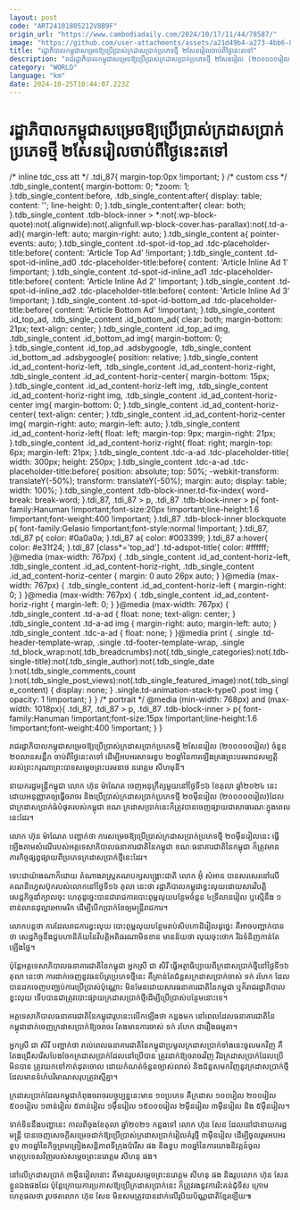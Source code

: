 ```yaml
---
layout: post
code: "ART24101805212V8B9F"
origin_url: "https://www.cambodiadaily.com/2024/10/17/11/44/78587/"
image: "https://github.com/user-attachments/assets/a21d49b4-a273-4bb6-81f4-0a101ec5f60b"
title: "រដ្ឋាភិបាល​កម្ពុជា​សម្រេច​ឱ្យ​ប្រើប្រាស់​ក្រដាស​ប្រាក់​ប្រភេទ​ថ្មី ២​សែន​រៀល​ចាប់ពី​ថ្ងៃ​នេះ​តទៅ"
description: "រាជរដ្ឋាភិបាល​កម្ពុជា​សម្រេច​ឱ្យ​ប្រើប្រាស់​ក្រដាស​ប្រាក់​ប្រភេទ​ថ្មី ២​សែន​រៀល (២០០០០០​រៀល) ចំនួន ២០​លាន​សន្លឹក ចាប់ពី​ថ្ងៃ​នេះ​តទៅ ដើម្បី​អបអរ​សាទរ​ខួប ២០​ឆ្នាំ​នៃ​ការ​ឡើង​គ្រង​ព្រះ​បរម​រាជសម្បត្តិ​របស់​ព្រះករុណា​ព្រះបាទ​សម្តេច​ព្រះ​បរមនាថ នរោត្តម សីហមុនី។"
category: "WORLD"
language: "km"
date: 2024-10-25T10:44:07.223Z
---
```


# រដ្ឋាភិបាល​កម្ពុជា​សម្រេច​ឱ្យ​ប្រើប្រាស់​ក្រដាស​ប្រាក់​ប្រភេទ​ថ្មី ២​សែន​រៀល​ចាប់ពី​ថ្ងៃ​នេះ​តទៅ

/\* inline tdc\_css att \*/ .tdi\_87{ margin-top:0px !important; } /\* custom css \*/ .tdb\_single\_content{ margin-bottom: 0; \*zoom: 1; }.tdb\_single\_content:before, .tdb\_single\_content:after{ display: table; content: ''; line-height: 0; }.tdb\_single\_content:after{ clear: both; }.tdb\_single\_content .tdb-block-inner > \*:not(.wp-block-quote):not(.alignwide):not(.alignfull.wp-block-cover.has-parallax):not(.td-a-ad){ margin-left: auto; margin-right: auto; }.tdb\_single\_content a{ pointer-events: auto; }.tdb\_single\_content .td-spot-id-top\_ad .tdc-placeholder-title:before{ content: 'Article Top Ad' !important; }.tdb\_single\_content .td-spot-id-inline\_ad0 .tdc-placeholder-title:before{ content: 'Article Inline Ad 1' !important; }.tdb\_single\_content .td-spot-id-inline\_ad1 .tdc-placeholder-title:before{ content: 'Article Inline Ad 2' !important; }.tdb\_single\_content .td-spot-id-inline\_ad2 .tdc-placeholder-title:before{ content: 'Article Inline Ad 3' !important; }.tdb\_single\_content .td-spot-id-bottom\_ad .tdc-placeholder-title:before{ content: 'Article Bottom Ad' !important; }.tdb\_single\_content .id\_top\_ad, .tdb\_single\_content .id\_bottom\_ad{ clear: both; margin-bottom: 21px; text-align: center; }.tdb\_single\_content .id\_top\_ad img, .tdb\_single\_content .id\_bottom\_ad img{ margin-bottom: 0; }.tdb\_single\_content .id\_top\_ad .adsbygoogle, .tdb\_single\_content .id\_bottom\_ad .adsbygoogle{ position: relative; }.tdb\_single\_content .id\_ad\_content-horiz-left, .tdb\_single\_content .id\_ad\_content-horiz-right, .tdb\_single\_content .id\_ad\_content-horiz-center{ margin-bottom: 15px; }.tdb\_single\_content .id\_ad\_content-horiz-left img, .tdb\_single\_content .id\_ad\_content-horiz-right img, .tdb\_single\_content .id\_ad\_content-horiz-center img{ margin-bottom: 0; }.tdb\_single\_content .id\_ad\_content-horiz-center{ text-align: center; }.tdb\_single\_content .id\_ad\_content-horiz-center img{ margin-right: auto; margin-left: auto; }.tdb\_single\_content .id\_ad\_content-horiz-left{ float: left; margin-top: 9px; margin-right: 21px; }.tdb\_single\_content .id\_ad\_content-horiz-right{ float: right; margin-top: 6px; margin-left: 21px; }.tdb\_single\_content .tdc-a-ad .tdc-placeholder-title{ width: 300px; height: 250px; }.tdb\_single\_content .tdc-a-ad .tdc-placeholder-title:before{ position: absolute; top: 50%; -webkit-transform: translateY(-50%); transform: translateY(-50%); margin: auto; display: table; width: 100%; }.tdb\_single\_content .tdb-block-inner.td-fix-index{ word-break: break-word; }.tdi\_87, .tdi\_87 > p, .tdi\_87 .tdb-block-inner > p{ font-family:Hanuman !important;font-size:20px !important;line-height:1.6 !important;font-weight:400 !important; }.tdi\_87 .tdb-block-inner blockquote p{ font-family:Gelasio !important;font-style:normal !important; }.tdi\_87, .tdi\_87 p{ color: #0a0a0a; }.tdi\_87 a{ color: #003399; }.tdi\_87 a:hover{ color: #e31f24; }.tdi\_87 \[class\*='top\_ad'\] .td-adspot-title{ color: #ffffff; }@media (max-width: 767px) { .tdb\_single\_content .id\_ad\_content-horiz-left, .tdb\_single\_content .id\_ad\_content-horiz-right, .tdb\_single\_content .id\_ad\_content-horiz-center { margin: 0 auto 26px auto; } }@media (max-width: 767px) { .tdb\_single\_content .id\_ad\_content-horiz-left { margin-right: 0; } }@media (max-width: 767px) { .tdb\_single\_content .id\_ad\_content-horiz-right { margin-left: 0; } }@media (max-width: 767px) { .tdb\_single\_content .td-a-ad { float: none; text-align: center; } .tdb\_single\_content .td-a-ad img { margin-right: auto; margin-left: auto; } .tdb\_single\_content .tdc-a-ad { float: none; } }@media print { .single .td-header-template-wrap, .single .td-footer-template-wrap, .single .td\_block\_wrap:not(.tdb\_breadcrumbs):not(.tdb\_single\_categories):not(.tdb-single-title):not(.tdb\_single\_author):not(.tdb\_single\_date ):not(.tdb\_single\_comments\_count ):not(.tdb\_single\_post\_views):not(.tdb\_single\_featured\_image):not(.tdb\_single\_content) { display: none; } .single.td-animation-stack-type0 .post img { opacity: 1 !important; } } /\* portrait \*/ @media (min-width: 768px) and (max-width: 1018px){ .tdi\_87, .tdi\_87 > p, .tdi\_87 .tdb-block-inner > p{ font-family:Hanuman !important;font-size:15px !important;line-height:1.6 !important;font-weight:400 !important; } }

រាជរដ្ឋាភិបាល​កម្ពុជា​សម្រេច​ឱ្យ​ប្រើប្រាស់​ក្រដាស​ប្រាក់​ប្រភេទ​ថ្មី ២​សែន​រៀល (២០០០០០​រៀល) ចំនួន ២០​លាន​សន្លឹក ចាប់ពី​ថ្ងៃ​នេះ​តទៅ ដើម្បី​អបអរ​សាទរ​ខួប ២០​ឆ្នាំ​នៃ​ការ​ឡើង​គ្រង​ព្រះ​បរម​រាជសម្បត្តិ​របស់​ព្រះករុណា​ព្រះបាទ​សម្តេច​ព្រះ​បរមនាថ នរោត្តម សីហមុនី។

នាយករដ្ឋមន្ត្រី​កម្ពុជា លោក ហ៊ុន ម៉ាណែត ចេញ​អនុក្រឹត្យ​មួយ​នៅ​ថ្ងៃទី​១៦ ខែ​តុលា ឆ្នាំ​២០២៤ នេះ ដោយ​អនុញ្ញាត​ឲ្យ​ធ្វើ​ចរាចរ និង​ប្រើប្រាស់​ក្រដាស​ប្រាក់​ប្រភេទ​ថ្មី ២០​ម៉ឺន​រៀល (២០០០០០​រៀល)​ដែល​ជា​ក្រដាស​ប្រាក់​ធំ​បំផុត​របស់​កម្ពុជា ខណៈ​ក្រដាស​ប្រាក់​នេះ​ក៏​ត្រូវ​បាន​ចេញ​ផ្សាយ​ជា​សាធារណៈ​ក្នុង​ពេល​នេះ​ដែរ។

លោក ហ៊ុន ម៉ាណែត បញ្ជាក់​ថា ការ​សម្រេច​ឱ្យ​ប្រើប្រាស់​ក្រដាស​ប្រាក់​ប្រភេទ​ថ្មី ២០​ម៉ឺន​រៀល​នេះ ធ្វើ​ឡើង​តាម​សំណើ​របស់​អគ្គទេសាភិបាល​ធនាគារ​ជាតិ​នៃ​កម្ពុជា ខណៈ​ធនាគារ​ជាតិ​នៃ​កម្ពុជា ក៏​ត្រូវ​មាន​ភារកិច្ច​ផ្សព្វផ្សាយ​ពី​ប្រភេទ​ក្រដាស​ប្រាក់​ថ្មី​នេះ​ដែរ។

ទោះជា​យ៉ាងណាក៏ដោយ តំណាងរាស្ត្រ​គណបក្ស​សង្គ្រោះ​ជាតិ លោក អ៊ុំ សំអាន បាន​សរសេរ​នៅ​លើ​គណនី​ហ្វេសប៊ុក​របស់​លោក​នៅ​ថ្ងៃទី​១៦ តុលា នេះ​ថា រដ្ឋាភិបាល​កម្ពុជា​ខ្វះ​លុយ​ដោយសារ​វិបត្តិ​សេដ្ឋកិច្ច​ដាំ​ក្បាល​ចុះ ហេតុ​ដូច្នេះ​បាន​ជា​រាជការ​បោះពុម្ព​លុយ​បន្ថែម​ចំនួន ៤​ទ្រី​លាន​រៀល ឬ​ស្មើ​នឹង ១​ពាន់​លាន​ដុល្លារ​អាមេរិក ដើម្បី​បើក​ប្រាក់ខែ​ឲ្យ​មន្ត្រី​រាជការ។

លោក​បន្ត​ថា ការ​ដែល​រាជការ​ខ្វះ​លុយ បោះពុម្ព​លុយ​បន្ថែម​រាប់​សិប​កោដិ​រៀល​ដូច្នេះ គឺ​អាច​បញ្ជាក់​បាន​ថា សេដ្ឋកិច្ច​នឹង​ជួប​ហានិភ័យ​នៃ​វិបត្តិ​អតិផរណា​មិន​ខាន មាន​ន័យ​ថា លុយ​ចុះ​ថោក រីឯ​ទំនិញ​កាន់តែ​ឡើង​ថ្លៃ។

ប៉ុន្តែ​អគ្គទេសាភិបាល​ធនាគារ​ជាតិ​នៃ​កម្ពុជា អ្នកស្រី ជា សិរី ធ្វើ​អត្ថាធិប្បាយ​ពី​ក្រដាស​ប្រាក់​ថ្មី​នៅ​ថ្ងៃទី​១៦ តុលា នេះ​ថា ការ​ដាក់​ចេញ​នូវ​ធនប័ត្រ​ប្រភេទ​ថ្មី​នេះ គឺ​គ្រាន់តែ​ជំនួស​ក្រដាស​ប្រាក់​ចាស់ ទក់ រហែក ដែល​បាន​ដក​ចេញ​បញ្ឈប់​ការ​ប្រើប្រាស់​ប៉ុណ្ណោះ មិនមែន​ដោយសារ​ធនាគារ​ជាតិ​នៃ​កម្ពុជា ឬ​ក៏​រាជរដ្ឋាភិបាល​ខ្វះ​លុយ ទើប​បាន​ជា​ត្រូវ​បោះផ្សាយ​ក្រដាស​ប្រាក់​ថ្មី​ដើម្បី​ប្រើប្រាស់​បន្ថែម​នោះ​ទេ។

អគ្គទេសាភិបាល​ធនាគារ​ជាតិ​នៃ​កម្ពុជា​រូប​នេះ​លើកឡើង​ថា កន្លង​មក នៅ​ពេល​ដែល​ធនាគារ​ជាតិ​នៃ​កម្ពុជា​ដាក់​ចេញ​ក្រដាស​ប្រាក់​ឱ្យ​ចរាចរ តែង​មាន​ការ​ចាស់ ទក់ រហែក ជា​រឿង​ធម្មតា។

អ្នកស្រី ជា សិរី បញ្ជាក់​ថា រាល់​ពេល​ធនាគារ​ជាតិ​នៃ​កម្ពុជា​ប្រមូល​ក្រដាស​ប្រាក់​ទាំងនេះ​ចូល​មក​វិញ គឺ​តែង​ជ្រើសរើស​បែងចែក​ក្រដាស​ប្រាក់​ដែល​នៅ​ប្រើ​បាន ត្រូវ​ដាក់​ឱ្យ​ចរាចរ​វិញ រីឯ​ក្រដាស​ប្រាក់​ដែល​ប្រើ​មិន​បាន ត្រូវ​យក​ទៅ​កាត់​ដុត​ចោល ដោយ​កំណត់​ចំនួន​ច្បាស់លាស់ និង​ជំនួស​មក​វិញ​នូវ​ក្រដាស​ប្រាក់​ថ្មី​ដែល​មាន​ទំហំ​បរិមាណ​សរុប​ត្រូវ​ស្មើ​គ្នា។

ក្រដាស​ប្រាក់​ដែល​កម្ពុជា​កំពុង​ចរាចរ​បច្ចុប្បន្ន​នេះ​មាន ១០​ប្រភេទ គឺ​ក្រដាស ១០០​រៀល ២០០​រៀល ៥០០​រៀល ១​ពាន់​រៀល ៥​ពាន់​រៀល ១​ម៉ឺន​រៀល ១៥០០០​រៀល ២​ម៉ឺន​រៀល ៣​ម៉ឺន​រៀល និង ៥​ម៉ឺន​រៀល។

ទាក់ទិន​នឹង​បញ្ហា​នេះ កាលពី​ចុង​ខែ​តុលា ឆ្នាំ​២០២១ កន្លង​ទៅ លោក ហ៊ុន សែន ដែល​នៅ​ជា​នាយករដ្ឋមន្ត្រី បាន​ចេញ​សេចក្តី​សម្រេច​ដាក់​ឱ្យ​ប្រើប្រាស់​ក្រដាស​ប្រាក់​រៀល​គំរូ​ថ្មី ៣​ម៉ឺន​រៀល ដើម្បី​ចូលរួម​អបអរ​ខួប ៣០​ឆ្នាំ​នៃ​កិច្ចព្រមព្រៀង​សន្តិភាព​ទីក្រុង​ប៉ារីស ផង និង​ខួប ៣០​ឆ្នាំ​នៃ​ការ​យាង​និវត្តន៍​ចូល​មាតុប្រទេស​វិញ​របស់​សម្តេច​ព្រះ​នរោត្តម សីហនុ ផង។

នៅ​លើ​ក្រដាស​ប្រាក់ ៣​ម៉ឺន​រៀល​នោះ គឺ​មាន​រូប​សម្តេច​ព្រះ​នរោត្តម សីហនុ ផង និង​រូប​លោក ហ៊ុន សែន ខ្លួនឯង​ផង​ដែរ ប៉ុន្តែ​ក្រោយ​ការ​ប្រកាស​ឱ្យ​ប្រើ​ក្រដាស​ប្រាក់​នេះ ក៏​ត្រូវ​រង​នូវ​ការ​រិះគន់​ជុំ​ទិស ក្រោម​ហេតុផល​ថា រូបថត​លោក ហ៊ុន សែន មិន​សម​ត្រូវ​បាន​ដាក់​លើ​រូបិយប័ណ្ណ​ជាតិ​ខ្មែរ​ឡើយ៕